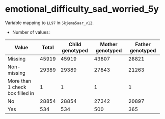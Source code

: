 # emotional_difficulty_sad_worried_5y
Variable mapping to `LL97` in `Skjema5aar_v12`.
- Number of values:

| Value | Total | Child genotyped | Mother genotyped | Father genotyped |
| ----- | ----- | --------------- | ---------------- | ---------------- |
| Missing | 45919 | 45919 | 43807 | 28821 |
| Non-missing | 29389 | 29389 | 27843 | 21263 |
| More than 1 check box filled in | 1 | 1 | 1 |1 |
| No | 28854 | 28854 | 27342 |20897 |
| Yes | 534 | 534 | 500 |365 |



